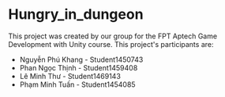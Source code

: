 # Hungry_in_dungeon
 This project was created by our group for the FPT Aptech Game Development with Unity course. This project's participants are: 
 
-  Nguyễn Phú Khang - Student1450743
-  Phan Ngọc Thịnh - Student1459408
- Lê Minh Thư - Student1469143
- Phạm Minh Tuấn - Student1454085
